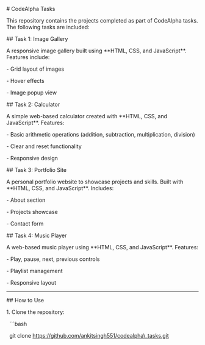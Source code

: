 \# CodeAlpha Tasks



This repository contains the projects completed as part of CodeAlpha tasks. The following tasks are included:



\## Task 1: Image Gallery

A responsive image gallery built using \*\*HTML, CSS, and JavaScript\*\*. Features include:

\- Grid layout of images

\- Hover effects

\- Image popup view



\## Task 2: Calculator

A simple web-based calculator created with \*\*HTML, CSS, and JavaScript\*\*. Features:

\- Basic arithmetic operations (addition, subtraction, multiplication, division)

\- Clear and reset functionality

\- Responsive design



\## Task 3: Portfolio Site

A personal portfolio website to showcase projects and skills. Built with \*\*HTML, CSS, and JavaScript\*\*. Includes:

\- About section

\- Projects showcase

\- Contact form



\## Task 4: Music Player

A web-based music player using \*\*HTML, CSS, and JavaScript\*\*. Features:

\- Play, pause, next, previous controls

\- Playlist management

\- Responsive layout



---



\## How to Use

1\. Clone the repository:  

&nbsp;  ```bash

&nbsp;  git clone https://github.com/ankitsingh551/codealpha\_tasks.git



